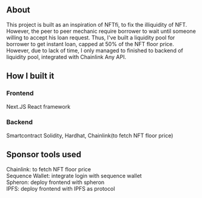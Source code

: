## About
This project is built as an inspiration of NFTfi, to fix the illiquidity of NFT. However, the peer to peer mechanic require borrower to wait until someone willing to accept his loan request. Thus, I've built a liquidity pool for borrower to get instant loan, capped at 50% of the NFT floor price. However, due to lack of time, I only managed to finished to backend of liquidity pool, integrated with Chainlink Any API.

## How I built it
### Frontend
Next.JS React framework

### Backend
Smartcontract
Solidity, Hardhat, Chainlink(to fetch NFT floor price)

## Sponsor tools used

Chainlink: to fetch NFT floor price</br>
Sequence Wallet: integrate login with sequence wallet</br>
Spheron: deploy frontend with spheron</br>
IPFS: deploy frontend with IPFS as protocol</br>

